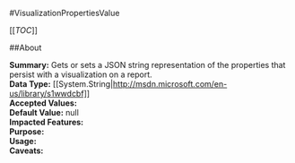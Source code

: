 #VisualizationPropertiesValue

[[_TOC_]]

##About

**Summary:**  Gets or sets a JSON string representation of the properties that persist with a visualization on a report.   
**Data Type:** [[System.String|http://msdn.microsoft.com/en-us/library/s1wwdcbf]]  
**Accepted Values:**   
**Default Value:** null  
**Impacted Features:**   
**Purpose:**   
**Usage:**   
**Caveats:**   

